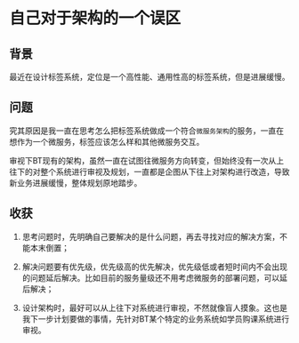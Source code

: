 # 自己对于架构的一个误区

## 背景

最近在设计标签系统，定位是一个高性能、通用性高的标签系统，但是进展缓慢。

## 问题

究其原因是我一直在思考怎么把标签系统做成一个符合`微服务架构`的服务，一直在想作为一个微服务，标签应该怎么样和其他微服务交互。

审视下BT现有的架构，虽然一直在试图往微服务方向转变，但始终没有一次从上往下的对整个系统进行审视及规划，一直都是企图从下往上对架构进行改造，导致新业务进展缓慢，整体规划原地踏步。

## 收获

1. 思考问题时，先明确自己要解决的是什么问题，再去寻找对应的解决方案，不能本末倒置；

2. 解决问题要有优先级，优先级高的优先解决，优先级低或者短时间内不会出现的问题延后解决。比如目前的服务量级还不用考虑微服务的部署问题，可以延后解决；

3. 设计架构时，最好可以从上往下对系统进行审视，不然就像盲人摸象。这也是我下一步计划要做的事情，先针对BT某个特定的业务系统如学员购课系统进行审视。


